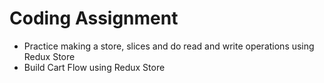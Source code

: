 # Coding Assignment

- Practice making a store, slices and do read and write operations using Redux Store
- Build Cart Flow using Redux Store
